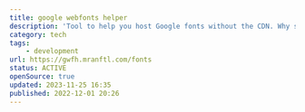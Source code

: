 ```yaml
---
title: google webfonts helper
description: 'Tool to help you host Google fonts without the CDN. Why should you care? GDPR, Performance, Control.'
category: tech
tags:
    - development
url: https://gwfh.mranftl.com/fonts
status: ACTIVE
openSource: true
updated: 2023-11-25 16:35
published: 2022-12-01 20:26
---
```

